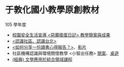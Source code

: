# 于敦化國小教學原創教材

105 學年度

* [校園安全生活宣導 <惡魔搗蛋日記> 教學簡案與成果](https://drive.google.com/file/d/1FJik97m7BnQXO4OpRJxDQV7-O6-AZs8A/view?usp=sharing)  
* [<認識社區、認識台北>](https://drive.google.com/open?id=1lpCvYgXbvO9YB2C_GPhKaPDNGgCOpZyy)  
* [<如何分享一份讀書心得報告？>](https://drive.google.com/open?id=1DduLOAn_nzCFiKpOG-uIY4-oeit_jquo)、[影片](https://www.youtube.com/watch?v=ekfY2aWUlT4&t=29s&frags=pl,wn&ab_channel=eltonhuang#t=0m0s)  
* 社區機構認識與環境關懷教學 <小智出任務> [簡案](https://drive.google.com/open?id=1nMngjIGHjcJso73R-vs5vXEKWtfin5TR)、[桌遊](https://drive.google.com/file/d/1bxSw7qvlU50zmcTuqykBJQZPz6vnnBe6/view?usp=sharing)  
* [(經典) 文學應用於綜合領域課程](https://drive.google.com/open?id=1lM-19UsAVD_RP4oZauEiWiALhgGqmtc2)  

